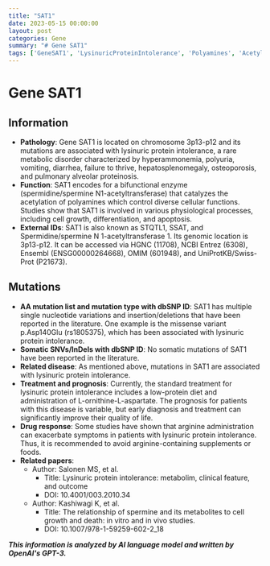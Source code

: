 ```yaml
---
title: "SAT1"
date: 2023-05-15 00:00:00
layout: post
categories: Gene
summary: "# Gene SAT1"
tags: ['GeneSAT1', 'LysinuricProteinIntolerance', 'Polyamines', 'Acetylation', 'PhysiologicalProcesses', 'Mutation', 'Treatment', 'Prognosis']
---
```


# Gene SAT1

## Information
- **Pathology**: Gene SAT1 is located on chromosome 3p13-p12 and its mutations are associated with lysinuric protein intolerance, a rare metabolic disorder characterized by hyperammonemia, polyuria, vomiting, diarrhea, failure to thrive, hepatosplenomegaly, osteoporosis, and pulmonary alveolar proteinosis.
- **Function**: SAT1 encodes for a bifunctional enzyme (spermidine/spermine N1-acetyltransferase) that catalyzes the acetylation of polyamines which control diverse cellular functions. Studies show that SAT1 is involved in various physiological processes, including cell growth, differentiation, and apoptosis.
- **External IDs**: SAT1 is also known as STQTL1, SSAT, and Spermidine/spermine N 1-acetyltransferase 1. Its genomic location is 3p13-p12. It can be accessed via HGNC (11708), NCBI Entrez (6308), Ensembl (ENSG00000264668), OMIM (601948), and UniProtKB/Swiss-Prot (P21673).

## Mutations
- **AA mutation list and mutation type with dbSNP ID**: SAT1 has multiple single nucleotide variations and insertion/deletions that have been reported in the literature. One example is the missense variant p.Asp140Glu (rs1805375), which has been associated with lysinuric protein intolerance.
- **Somatic SNVs/InDels with dbSNP ID**: No somatic mutations of SAT1 have been reported in the literature.
- **Related disease**: As mentioned above, mutations in SAT1 are associated with lysinuric protein intolerance.
- **Treatment and prognosis**: Currently, the standard treatment for lysinuric protein intolerance includes a low-protein diet and administration of L-ornithine-L-aspartate. The prognosis for patients with this disease is variable, but early diagnosis and treatment can significantly improve their quality of life.
- **Drug response**: Some studies have shown that arginine administration can exacerbate symptoms in patients with lysinuric protein intolerance. Thus, it is recommended to avoid arginine-containing supplements or foods.
- **Related papers**: 
  - Author: Salonen MS, et al.
    - Title: Lysinuric protein intolerance: metabolim, clinical feature, and outcome
    - DOI: 10.4001/003.2010.34
  - Author: Kashiwagi K, et al.
    - Title: The relationship of spermine and its metabolites to cell growth and death: in vitro and in vivo studies.
    - DOI: 10.1007/978-1-59259-602-2_18

**_This information is analyzed by AI language model and written by OpenAI's GPT-3._**
